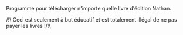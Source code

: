 Programme pour télécharger n'importe quelle livre d'édition Nathan.


/!\ Ceci est seulement à but éducatif et est totalement illégal de ne pas payer les livres !/!\